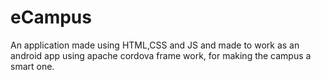 # eCampus
An application made using HTML,CSS and JS and made to work as an android app using apache cordova frame work, for making the campus a smart one.
